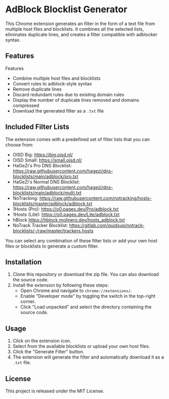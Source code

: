 # AdBlock Blocklist Generator

This Chrome extension generates an filter in the form of a text file from multiple host files and blocklists. It combines all the selected lists, eliminates duplicate lines, and creates a filter compatible with adblocker syntax.

## Features

Features

- Combine multiple host files and blocklists
- Convert rules to adblock-style syntax
- Remove duplicate lines
- Discard redundant rules due to existing domain rules
- Display the number of duplicate lines removed and domains compressed
- Download the generated filter as a `.txt` file

## Included Filter Lists

The extension comes with a predefined set of filter lists that you can choose from:
- OISD Big: https://big.oisd.nl/
- OISD Small: https://small.oisd.nl/
- HaGeZi's Pro DNS Blocklist: https://raw.githubusercontent.com/hagezi/dns-blocklists/main/adblock/pro.txt
- HaGeZi's Normal DNS Blocklist: https://raw.githubusercontent.com/hagezi/dns-blocklists/main/adblock/multi.txt
- NoTracking: https://raw.githubusercontent.com/notracking/hosts-blocklists/master/adblock/adblock.txt
- 1Hosts (Pro): https://o0.pages.dev/Pro/adblock.txt
- 1Hosts (Lite): https://o0.pages.dev/Lite/adblock.txt
- hBlock https://hblock.molinero.dev/hosts_adblock.txt
- NoTrack Tracker Blocklist: https://gitlab.com/quidsup/notrack-blocklists/-/raw/master/trackers.hosts

You can select any combination of these filter lists or add your own host files or blocklists to generate a custom filter.

## Installation

1. Clone this repository or download the zip file. You can also download the source code.
2. Install the extension by following these steps:
   - Open Chrome and navigate to `chrome://extensions/`.
   - Enable "Developer mode" by toggling the switch in the top-right corner.
   - Click "Load unpacked" and select the directory containing the source code.

## Usage

1. Click on the extension icon.
2. Select from the available blocklists or upload your own host files.
3. Click the "Generate Filter" button.
4. The extension will generate the filter and automatically download it as a `.txt` file.

## License

This project is released under the MIT License.
